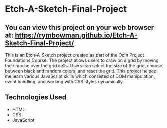 # Etch-A-Sketch-Final-Project

## You can view this project on your web browser at: https://rymbowman.github.io/Etch-A-Sketch-Final-Project/

This is an Etch-A-Sketch project created as part of the Odin Project Foundations Course. The project allows users to draw on a grid by moving their mouse over the grid cells. Users can select the size of the grid, choose between black and random colors, and reset the grid. This project helped me learn various JavaScript skills which consisted of DOM manipulation, event handling, and working with CSS styles dynamically.

## Technologies Used

- HTML
- CSS
- JavaScript
